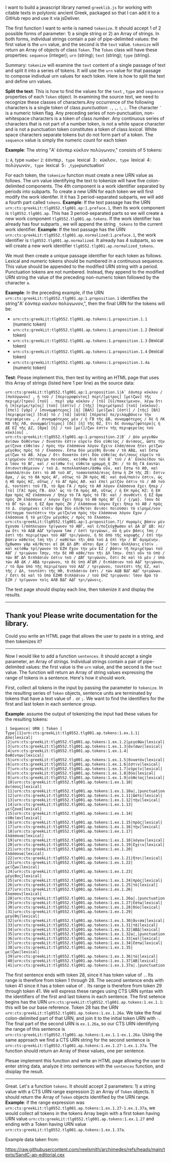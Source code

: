 I want to build a javascript library named `greeklib.js` for working with citable texts in polytonic ancient Greek, packaged so that I can add it to a GitHub repo and use it via jsDeliver. 


The first function I want to write is named `tokenize`. It should accept 1 of 2 possible forms of parameter: 1) a single string or 2) an Array of strings. In both forms, individual strings contain a pair of pipe-delimited values: the first value is the `urn` value, and the second is the `text` value. `tokenize` will return an Array of objects of class `Token`. The `Token` class will have these properties: `sequence` (integer); `urn` (string); `text` (string); `type` (string).

Summary: `tokenize` will examine the `text` content of a single passage of text and split it into a series of tokens. It will use the `urn` value for that passage to compose indivdual urn values for each token. Here is how to split the text and define urn values.

**Split the text**: This is how to find the values for the `text` ,  `type` and `sequence` properties of each `Token` object. In examining the source text, we need to recognize these classes of characters.Any occurrence of the following characters is a single token of class *punctuation*: `.`, `,`, `:`, `;`.  The character `ʹ` is a numeric token flag.  Any preceding series of non-punctuation, non-whitespace characters is a token of class *number*. Any continuous series of characters that is not part of a number token, is not a white space character and is not a punctuation token constitutes a token of class *lexical*. White space characters separate tokens but do not form part of a token.  The `sequence` value is simply the numeric count for each token

**Example**: The string "Αʹ ἐάνπερ κύκλον πολύγωνον," consists of 5 tokens:

`1`: `Α`, type `number`
`2`:  ἐάνπερ`, type `lexical`
`3`: `κύκλον`, type `lexical`
`4`: `πολύγωνον`, type `lexical`
`5`: `,` type `punctuation`


For each token, the `tokenize` function must create a new URN value as follows. The urn value identifying the text to tokenize will have five colon-delimited components. The 4th component is a work identifier separated by periods into subparts. To create a new URN for each token we will first modify the work identifer. It it has 3 period-separated subparts, we will add a fourth part called `tokens`. **Example**: If the text passage has the URN `urn:cts:greekLit:tlg0552.tlg001.ap:1.preface.1`, then its work component is `tlg0552.tlg001.ap`. This has 3 period-separated parts so we will create a new work component `tlg0552.tlg001.ap.tokens`. If the work identifier has already has four subparts , we will append the string `_tokens` to the current work identifier. **Example**: If the text passage has the URN `urn:cts:greekLit:tlg0552.tlg001.ap.normalized:1.preface.1`, the work identifier  is `tlg0552.tlg001.ap.normalized`. It already has 4 subparts, so we will create a new work identifier `tlg0552.tlg001.ap.normalized_tokens`.

We must then create a unique passage identifier for each token as follows. Lexical and numeric tokens should be numbered in a continuous sequence. This value should be appended to the modified URN string with a period. Punctuation tokens are not numbered. Instead, they append to the modified URN string the value of the preceding non-numeric token followed by the character `a`.

**Example**: In the preceding example, if the URN `urn:cts:greekLit:tlg0552.tlg001.ap:1.proposition.1` identifies the string"Αʹ ἐάνπερ κύκλον πολύγωνον,", then the final URN for the tokens will be:

- `urn:cts:greekLit:tlg0552.tlg001.ap.tokens:1.proposition.1.1`  (numeric token)
- `urn:cts:greekLit:tlg0552.tlg001.ap.tokens:1.proposition.1.2`  (lexical token)
- `urn:cts:greekLit:tlg0552.tlg001.ap.tokens:1.proposition.1.3`  (lexical token)
- `urn:cts:greekLit:tlg0552.tlg001.ap.tokens:1.proposition.1.4`  (lexical token)
- `urn:cts:greekLit:tlg0552.tlg001.ap.tokens:1.proposition.1.4a`  (numeric token)




**Test**: Please implement this, then test by writing an HTML page that uses this Array of strings (listed here 1 per line) as the source data:

```
urn:cts:greekLit:tlg0552.tlg001.ap:1.proposition.1|Αʹ ἐάνπερ κύκλον / [πολύγωνον] , ἡ τοῦ / [περιγραφέντος] περί/[μετρος] [μείζων] τῆς περιμέ/[τρου] [τοῦ] . περὶ γὰρ κύκλον / [τὸ] [ὑ]/ποκείμενον. λέγω ὅτι ἡ [π]ερίμε/τρ[ος] [τοῦ] [ἐστὶν] / [τῆς] [περιμέτρου] [τοῦ] [κύκλου]. [ἐπεὶ] [γὰρ] / [συναμφότερος] [ἡ] [ΒΑΛ] [μείζων] [ἐστὶ] / [τῆς] [ΒΛ] [περιφερείας] [διὰ] τὸ / [τὰ] [αὐτὰ] [πέρατα] πε/ριλαμβάνειν τὴν περιφέρειαν , / συναμφότερος μὲν / ἡ ΓΒ τῆς ΔΒ, συναμφότερος / δὲ ἡ ΛΚ ΚΘ τῆς ΛΘ, συναμφό/[τερος] [δὲ] [ἡ] τῆς ΘΖ, ἔτι δὲ συναμ/[φότερο]ς ἡ ΔΕ ΕΖ τῆς ΔΖ, [ἄρα] [ἡ] / τοῦ [μεί]/ζων ἐστὶν τῆς περιφερείας τοῦ κύκλ[ου] .
urn:cts:greekLit:tlg0552.tlg001.ap:1.proposition.2|Βʹ / Δύο μεγεθῶν ἀνίσων δοθέντων / δυνατόν ἐστιν εὑρεῖν δύο εὐθείας / ἀνίσους, ὥστε τὴν μείζονα εὐθεῖαν / πρὸς τὴν ἐλάσσονα λόγον ἔχειν ἐλάσ/σονα ἤτοι μείζων μέγεθος πρὸς τὸ / ἔλασσον. ἔστω δύο μεγέθη ἄνισα / τὰ ΑΒΔ, καὶ ἔστω μείζων τὸ ΑΒ. λέγω / ὅτι δυνατόν ἐστι δύο εὐθείας ἀνί/σους εὑρεῖν τὸ εἰρημένον ἐπίταγ/μα ποιούσας. κείσθω διὰ τοῦ Βʹ τοῦ / Αʹ Εὐκλείδου τῶι Δ ἴσον τὸ ΒΓ, καὶ / κείσθω τις εὐθεῖα γραμμὴ ἡ ΖΗ: / τὸ δὴ ΓΑ ἑαυτῶι ἐπισυντιθέμενον / τοῦ Δ. πεπολλαπλασι/άσθω οὖν, καὶ ἔστω τὸ ΑΘ, καὶ ὁσαπλά/σιόν ἐστι τὸ ΑΘ τοῦ ΑΓ, τοσαυταπλά/σιος ἔστω ἡ ΖΗ τῆς ΖΕ: ἔστιν ἄρα, / ὡς τὸ ΘΑ πρὸς ΑΓ, οὕτως τὸ ΖΗ πρὸς ΗΕ: καὶ ἀνά/παλίν ἐστιν, ὡς ἡ ΗΕ πρὸς ΗΖ, οὕτως / τὸ ΑΓ πρὸς ΑΘ. καὶ ἐπεὶ μεῖζόν ἐστιν τὸ / ΑΘ τοῦ Δ, τουτέστι τοῦ ΓΒ, τὸ ἄρα ΓΑ / πρὸς τὸ ΑΘ λόγον ἐλάσσονα ἔχει ἤπερ / [τὸ] [ΓΑ] πρὸς ΓΒ. ἀλλ’ ὡς τὸ ΓΑ πρὸς ΑΘ, οὕτως / ἡ ΕΗ πρὸς ΗΖ: ἡ ΕΗ ἄρα πρὸς ΗΖ ἐλάσσονα / ἤπερ τὸ ΓΑ πρὸς τὸ ΓΒ: καὶ / συνθέντι ἡ ΕΖ ἄρα πρὸς ΖΗ ἐλάσσονα / λόγον ἔχει ἤπερ τὸ ΑΒ πρὸς ΒΓ {} / {/μα}. ἴσον δὲ τὸ ΒΓ τῶι Δ: ἡ ΕΖ ἄρα πρὸς ΖΗ / ἐλάσσονα λόγον ἔχει ἤπερ τὸ ΑΒ / πρὸς τὸ Δ. εὑρημέναι εἰσὶν ἄρα δύο εὐ/θεῖαι ἄνισοι ποιοῦσαι τὸ εἰρημέ/νον ἐπίταγμα τουτέστιν τὴν μείζο/να πρὸς τὴν ἐλάσσονα λόγον ἔχoν / ἐλάσσονα ἢ τὸ μεῖζον μέγεθος / πρὸς τὸ ἔλασσον.
urn:cts:greekLit:tlg0552.tlg001.ap:1.proposition.7|/ πυραμὶς βάσιν μὲν ἔχουσα ἰ/σόπλευρον τρίγωνον τὸ ΑΒΓ, καὶ ἐ/πεζεύχθωσαν αἱ ΔΑ ΔΓ ΔΒ: λέ/γω ὅτι τὰ ΑΔΒ ΑΔΓ τρίγωνα ἴσα / ἐστὶ τριγώνωι, οὗ ἡ μὲν βάσις ἴση / ἐστὶ τῆι περιμέτρωι τοῦ ΑΒΓ τρι/γώνου, ἡ δὲ ἀπὸ τῆς κορυφῆς / ἐπὶ τὴν βάσιν κάθετος ἴση τῆι / καθέτωι τῆι ἀπὸ τοῦ Δ ἐπὶ τὴν / ΒΓ ἀγομένην. ἤχθωσαν γὰρ κά/θετοι αἱ ΔΚ ΔΛ ΔΜ: αὗται ἄρα / ἴσαι ἀλλήλαις εἰσίν . καὶ κείσθω τρί/γωνον τὸ ΕΖΗ ἔχον τὴν μὲν ΕΖ / βάσιν τῆ περιμέτρωι τοῦ ΑΒΓ / τριγώνου ἴσην, τὴν δὲ ΗΘ κάθε/τον τῆι ΔΛ ἴσην. ἐπεὶ οὖν τὸ ὑπὸ / τῶν ΒΓ ΔΛ διπλάσιόν ἐστιν τοῦ / ΔΒΓ τριγώνου, ἔστι δὲ καὶ τὸ μὲν / ὑπὸ τῶν ΑΒ ΔΚ / ΑΒΔ τριγώνου, τὸ δὲ ὑπὸ ΑΓΔΜ / διπλάσιον τοῦ ΑΔΓ τριγώνου, / τὸ ἄρα ὑπὸ τῆς περιμέτρου τοῦ ΑΔΓ / τριγώνου, τουτέστι τῆς ΕΖ, καὶ τῆς / ΔΛ, τουτέστι τῆς ΗΘ, διπλάσιόν ἐστι / τῶν ΑΔΒ ΒΔΓ ΑΔΓ τριγώνων. / ἔστι δὲ καὶ τὸ ὑπὸ ΕΖΗΘ διπλάσιον / τοῦ ΕΗΖ τριγώνου: ἴσον ἄρα τὸ ΕΖΗ / τρίγωνον τοῖς ΑΛΒ ΒΔΓ ΑΔΓ τρι/γώνοις.
```


The test page should display each line, then tokenize it and display the results.


---

Thank you! Please write documentation for the library.
---


Could you write an HTML page that allows the user to paste in a string, and then tokenizes it?

---

Now I would like to add a function `sentences`.
It should accept a single parameter, an Array of strings. Individual strings contain a pair of pipe-delimited values: the first value is the `urn` value, and the second is the `text` value. The function will return an Array of string values expressing the range of tokens in a sentence. Here's how it should work.

First, collect all tokens in the input by passing the parameter to `tokenize`. In the resulting series of `Token` objects, sentence units are terminated by tokens that have a text value of `.` or `;`. We want to find the identifiers for the first and last token in each sentence group.

**Example**: assume the output of tokenizing the input had these values for the resulting tokens:

```
| Sequence| URN | Token | Type||1|urn:cts:greekLit:tlg0552.tlg001.ap.tokens:1.ex.1.1|Δύο|lexical|
|2|urn:cts:greekLit:tlg0552.tlg001.ap.tokens:1.ex.1.2|μεγεθῶν|lexical|
|3|urn:cts:greekLit:tlg0552.tlg001.ap.tokens:1.ex.1.3|ἀνίσων|lexical|
|4|urn:cts:greekLit:tlg0552.tlg001.ap.tokens:1.ex.1.4|δοθέντων|lexical|
|5|urn:cts:greekLit:tlg0552.tlg001.ap.tokens:1.ex.1.5|δυνατόν|lexical|
|6|urn:cts:greekLit:tlg0552.tlg001.ap.tokens:1.ex.1.6|ἐστιν|lexical|
|7|urn:cts:greekLit:tlg0552.tlg001.ap.tokens:1.ex.1.7|εὑρεῖν|lexical|
|8|urn:cts:greekLit:tlg0552.tlg001.ap.tokens:1.ex.1.8|δύο|lexical|
|9|urn:cts:greekLit:tlg0552.tlg001.ap.tokens:1.ex.1.9|εὐθείας|lexical|
|10|urn:cts:greekLit:tlg0552.tlg001.ap.tokens:1.ex.1.10|ἀνίσους|lexical|
|11|urn:cts:greekLit:tlg0552.tlg001.ap.tokens:1.ex.1.10a|,|punctuation|
|12|urn:cts:greekLit:tlg0552.tlg001.ap.tokens:1.ex.1.11|ὥστε|lexical|
|13|urn:cts:greekLit:tlg0552.tlg001.ap.tokens:1.ex.1.12|τὴν|lexical|
|14|urn:cts:greekLit:tlg0552.tlg001.ap.tokens:1.ex.1.13|μείζονα|lexical|
|15|urn:cts:greekLit:tlg0552.tlg001.ap.tokens:1.ex.1.14|εὐθεῖαν|lexical|
|16|urn:cts:greekLit:tlg0552.tlg001.ap.tokens:1.ex.1.15|πρὸς|lexical|
|17|urn:cts:greekLit:tlg0552.tlg001.ap.tokens:1.ex.1.16|τὴν|lexical|
|18|urn:cts:greekLit:tlg0552.tlg001.ap.tokens:1.ex.1.17|ἐλάσσονα|lexical|
|19|urn:cts:greekLit:tlg0552.tlg001.ap.tokens:1.ex.1.18|λόγον|lexical|
|20|urn:cts:greekLit:tlg0552.tlg001.ap.tokens:1.ex.1.19|ἔχειν|lexical|
|21|urn:cts:greekLit:tlg0552.tlg001.ap.tokens:1.ex.1.20|ἐλάσσονα|lexical|
|22|urn:cts:greekLit:tlg0552.tlg001.ap.tokens:1.ex.1.21|ἤτοι|lexical|
|23|urn:cts:greekLit:tlg0552.tlg001.ap.tokens:1.ex.1.22|μείζων|lexical|
|24|urn:cts:greekLit:tlg0552.tlg001.ap.tokens:1.ex.1.23|μέγεθος|lexical|
|25|urn:cts:greekLit:tlg0552.tlg001.ap.tokens:1.ex.1.24|πρὸς|lexical|
|26|urn:cts:greekLit:tlg0552.tlg001.ap.tokens:1.ex.1.25|τὸ|lexical|
|27|urn:cts:greekLit:tlg0552.tlg001.ap.tokens:1.ex.1.26|ἔλασσον|lexical|
|28|urn:cts:greekLit:tlg0552.tlg001.ap.tokens:1.ex.1.26a|.|punctuation|
|29|urn:cts:greekLit:tlg0552.tlg001.ap.tokens:1.ex.1.27|ἔστω|lexical|
|30|urn:cts:greekLit:tlg0552.tlg001.ap.tokens:1.ex.1.28|δύο|lexical|
|31|urn:cts:greekLit:tlg0552.tlg001.ap.tokens:1.ex.1.29|μεγέθη|lexical|
|32|urn:cts:greekLit:tlg0552.tlg001.ap.tokens:1.ex.1.30|ἄνισα|lexical|
|33|urn:cts:greekLit:tlg0552.tlg001.ap.tokens:1.ex.1.31|τὰ|lexical|
|34|urn:cts:greekLit:tlg0552.tlg001.ap.tokens:1.ex.1.32|ΑΒΔ|lexical|
|35|urn:cts:greekLit:tlg0552.tlg001.ap.tokens:1.ex.1.32a|,|punctuation|
|36|urn:cts:greekLit:tlg0552.tlg001.ap.tokens:1.ex.1.33|καὶ|lexical|
|37|urn:cts:greekLit:tlg0552.tlg001.ap.tokens:1.ex.1.34|ἔστω|lexical|
|38|urn:cts:greekLit:tlg0552.tlg001.ap.tokens:1.ex.1.35|μείζων|lexical|
|39|urn:cts:greekLit:tlg0552.tlg001.ap.tokens:1.ex.1.36|τὸ|lexical|
|40|urn:cts:greekLit:tlg0552.tlg001.ap.tokens:1.ex.1.37|ΑΒ|lexical|
|41|urn:cts:greekLit:tlg0552.tlg001.ap.tokens:1.ex.1.37a|.|punctuation|
```


The first sentence ends with token 28, since it has token value of `.`.  Its range is therefore from token 1 through 28. The second sentence ends with token 41 since it has a token value of `.` Its range is therefore from token 29 through token 41. We will express these ranges using CTS URN syntax with the identifiers of the first and last tokens in each sentence. The first setence begins has the URN `urn:cts:greekLit:tlg0552.tlg001.ap.tokens:1.ex.1.1`: this will be our base reference.
Token 28 has the URN `urn:cts:greekLit:tlg0552.tlg001.ap.tokens:1.ex.1.26a`. We take the final colon-delimited part of that URN, and join it to the initial token URN with `-`. The final part of the second URN is `ex.1.26a`, so our CTS URN identifying the range of this sentence is `urn:cts:greekLit:tlg0552.tlg001.ap.tokens:1.ex.1.1-ex.1.26a`. Using the same approach we find a CTS URN string for the second sentence is `urn:cts:greekLit:tlg0552.tlg001.ap.tokens:1.ex.1.27-1.ex.1.37a`. The function should return an Array of these values, one per sentence.


Plesae  implement this function and write an HTML page allowing the user to enter string data, analyze it into sentences with the `sentences` function, and disiplay the result.

---

Great. Let's a function `tokens`. It should accept 2 parameters: 1) a string value with a CTS URN range expression 2) an Array of `Token` objects. It should return the Array of `Token` objects identified by the URN range. **Example**: if the range expression was `urn:cts:greekLit:tlg0552.tlg001.ap.tokens:1.ex.1.27-1.ex.1.37a`, we would collect all tokens in the tokens Array begin with a first token having URN value `urn:cts:greekLit:tlg0552.tlg001.ap.tokens:1.ex.1.27` and  ending with a Token having URN value `urn:cts:greekLit:tlg0552.tlg001.ap.tokens:1.ex.1.37a`.


Example data taken from:


https://raw.githubusercontent.com/neelsmith/archimedes/refs/heads/main/texts/SandC-ap-editorial.cex



